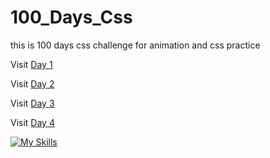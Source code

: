 # 100_Days_Css
this is 100 days css challenge for animation and css practice 

Visit [Day 1](https://yagna-gajjar.github.io/100_Days_Css/Day_1/)

Visit [Day 2](https://yagna-gajjar.github.io/100_Days_Css/Day_2/)

Visit [Day 3](https://yagna-gajjar.github.io/100_Days_Css/Day_3/)

Visit [Day 4](https://yagna-gajjar.github.io/100_Days_Css/Day_4/)

[![My Skills](https://skillicons.dev/icons?i=js)](https://github.com/Yagna-gajjar/Mini-Games/blob/main/Sudoku/sudoku.js)

